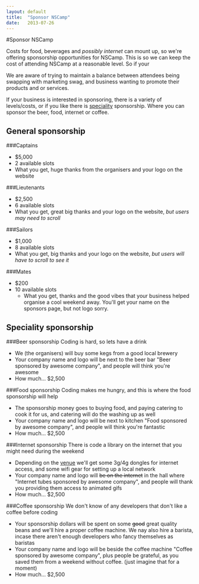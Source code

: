 ```yaml
---
layout: default
title:  "Sponsor NSCamp"
date:   2013-07-26
---
```


#Sponsor NSCamp

Costs for food, beverages and *possibly internet* can mount up, 
so we're offering sponsorship opportunities for NSCamp. This is so we can keep the cost
of attending NSCamp at a reasonable level. So if your 

We are aware of trying to maintain a balance between attendees being swapping with marketing swag, and business wanting to promote their products and or services.

If your business is interested in sponsoring, there is a variety of levels/costs, or if you like there is [speciality](#speciality) sponsorship. Where you can sponsor the beer, food, internet or coffee. 


<h2 id="general">General sponsorship</h2>

###Captains
  * $5,000
  * 2 available slots
  * What you get, huge thanks from the organisers and your logo on the website

###Lieutenants
  * $2,500
  * 6 available slots
  * What you get, great big thanks and your logo on the website, *but users may need to scroll*

###Sailors
  * $1,000
  * 8	available slots
  *	What you get, big thanks and your logo on the website, *but users will have to scroll to see it*

###Mates
  * $200
  * 10 available slots
	* What you get, thanks and the good vibes that your business helped organise a cool weekend away. 
  You'll get your name on the sponsors page, but not logo sorry.


<h2 id="speciality">Speciality sponsorship</h2>


###Beer sponsorship
Coding is hard, so lets have a drink

* We (the organisers) will buy some kegs from a good local brewery
* Your company name and logo will be next to the beer bar "Beer sponsored by awesome company", and people will think you're awesome
* How much... $2,500

###Food sponsorship
Coding makes me hungry, and this is where the food sponsorship will help

* The sponsorship money goes to buying food, and paying catering to cook it for us, and catering will do the washing up as well
* Your company name and logo will be next to kitchen "Food sponsored by awesome company", and people will think you're fantastic
* How much... $2,500
  

###Internet sponsorship
There is code a library on the internet that you might need during the weekend

* Depending on the [venue](/where.html) we'll get some 3g/4g dongles for internet access, and some wifi gear for setting up a local network
* Your company name and logo will <strike>be on the internet</strike> in the hall where "Internet tubes sponsored by awesome company", and people will thank you providing them access to animated gifs
* How much... $2,500
  
###Coffee sponsorship
We don't know of any developers that don't like a coffee before coding

* Your sponsorship dollars will be spent on some <strike>good</strike> great quality beans and we'll hire a proper coffee machine. We nay also hire a barista, incase there aren't enough developers who fancy themselves as baristas
* Your company name and logo will be beside the coffee machine "Coffee sponsored by awesome company", plus people be grateful, as you saved them from a weekend without coffee. (just imagine that for a moment)
* How much... $2,500
  